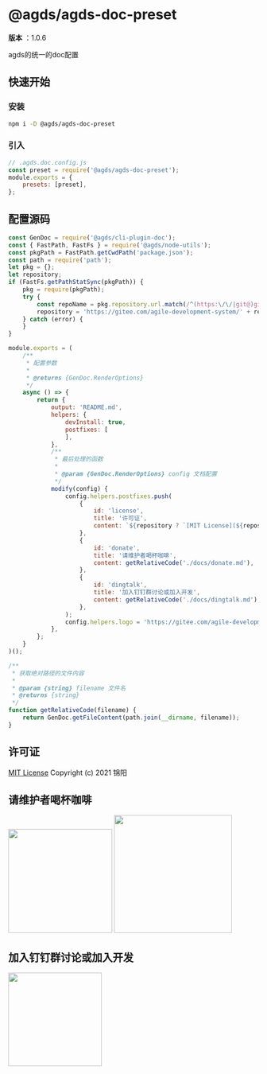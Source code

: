 # @agds/agds-doc-preset

**版本** ：1.0.6

agds的统一的doc配置

## 快速开始

### 安装

```bash
npm i -D @agds/agds-doc-preset
```

### 引入

```js
// .agds.doc.config.js
const preset = require('@agds/agds-doc-preset');
module.exports = {
    presets: [preset],
};
```


 <!-- 渲染后缀内容  -->



<a name="source"></a>


## 配置源码

```js
const GenDoc = require('@agds/cli-plugin-doc');
const { FastPath, FastFs } = require('@agds/node-utils');
const pkgPath = FastPath.getCwdPath('package.json');
const path = require('path');
let pkg = {};
let repository;
if (FastFs.getPathStatSync(pkgPath)) {
    pkg = require(pkgPath);
    try {
        const repoName = pkg.repository.url.match(/^(https:\/\/|git@)gitee\.com(\/|:)agile-development-system\/(?<repoName>[\w-]+).git$/).groups.repoName;
        repository = 'https://gitee.com/agile-development-system/' + repoName;
    } catch (error) {
    }
}

module.exports = (
    /**
     * 配置参数
     *
     * @returns {GenDoc.RenderOptions}
     */
    async () => {
        return {
            output: 'README.md',
            helpers: {
                devInstall: true,
                postfixes: [
                ],
            },
            /**
             * 最后处理的函数
             *
             * @param {GenDoc.RenderOptions} config 文档配置
             */
            modify(config) {
                config.helpers.postfixes.push(
                    {
                        id: 'license',
                        title: '许可证',
                        content: `${repository ? `[MIT License](${repository + '/blob/master/LICENSE'})` : 'MIT License'}\nCopyright (c) 2021 锦阳`,
                    },
                    {
                        id: 'donate',
                        title: '请维护者喝杯咖啡',
                        content: getRelativeCode('./docs/donate.md'),
                    },
                    {
                        id: 'dingtalk',
                        title: '加入钉钉群讨论或加入开发',
                        content: getRelativeCode('./docs/dingtalk.md'),
                    },
                );
                config.helpers.logo = 'https://gitee.com/agile-development-system/agds-doc-preset/raw/master/lib/docs/logos/light/1.png';
            },
        };
    }
)();

/**
 * 获取绝对路径的文件内容
 *
 * @param {string} filename 文件名
 * @returns {string}
 */
function getRelativeCode(filename) {
    return GenDoc.getFileContent(path.join(__dirname, filename));
}
```




<a name="license"></a>


## 许可证

[MIT License](https://gitee.com/agile-development-system/agds-doc-preset/blob/master/LICENSE)
Copyright (c) 2021 锦阳



<a name="donate"></a>


## 请维护者喝杯咖啡

<img src="https://gitee.com/agile-development-system/agds-doc-preset/raw/master/lib/docs/qrcode/alipay.jpeg" width="209px" >
<img src="https://gitee.com/agile-development-system/agds-doc-preset/raw/master/lib/docs/qrcode/wechatpay.jpeg" width="237px" >




<a name="dingtalk"></a>


## 加入钉钉群讨论或加入开发

<img src="https://gitee.com/agile-development-system/agds-doc-preset/raw/master/lib/docs/qrcode/dingtalk.jpeg" width="188px" >


